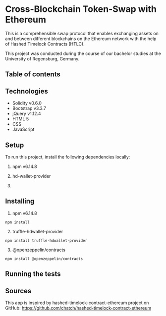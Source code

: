 # Cross-Blockchain Token-Swap with Ethereum
This is a comprehensible swap protocol that enables exchanging assets on and between different blockchains on the Ethereum network with the help of Hashed Timelock Contracts (HTLC).

This project was conducted during the course of our bachelor studies at the University of Regensburg, Germany.

## Table of contents


## Technologies 
-	Solidity v0.6.0
-	Bootstrap v3.3.7
-	jQuery v1.12.4
-	HTML 5
-	CSS
-	JavaScript

## Setup
To run this project, install the following dependencies locally:
1.	npm v6.14.8

2.	hd-wallet-provider
3.	

## Installing
1.	npm v6.14.8
```
npm install
```
2. truffle-hdwallet-provider
```
npm install truffle-hdwallet-provider
```
3. @openzeppelin/contracts
```
npm install @openzeppelin/contracts
```

## Running the tests

## Sources 
This app is inspired by hashed-timelock-contract-ethereum project on GitHub:
https://github.com/chatch/hashed-timelock-contract-ethereum
